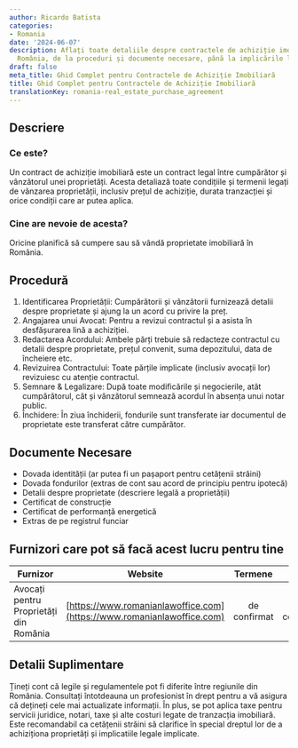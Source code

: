 ```yaml
---
author: Ricardo Batista
categories:
- Romania
date: '2024-06-07'
description: Aflați toate detaliile despre contractele de achiziție imobiliară în
  România, de la proceduri și documente necesare, până la implicările legale.
draft: false
meta_title: Ghid Complet pentru Contractele de Achiziție Imobiliară
title: Ghid Complet pentru Contractele de Achiziție Imobiliară
translationKey: romania-real_estate_purchase_agreement
---
```



## Descriere
### Ce este?
Un contract de achiziție imobiliară este un contract legal între cumpărător și vânzătorul unei proprietăți. Acesta detaliază toate condițiile și termenii legați de vânzarea proprietății, inclusiv prețul de achiziție, durata tranzacției și orice condiții care ar putea aplica.

### Cine are nevoie de acesta?
Oricine planifică să cumpere sau să vândă proprietate imobiliară în România.

## Procedură

1. Identificarea Proprietății: Cumpărătorii și vânzătorii furnizează detalii despre proprietate și ajung la un acord cu privire la preț.
2. Angajarea unui Avocat: Pentru a revizui contractul și a asista în desfășurarea lină a achiziției.
3. Redactarea Acordului: Ambele părți trebuie să redacteze contractul cu detalii despre proprietate, prețul convenit, suma depozitului, data de încheiere etc.
4. Revizuirea Contractului: Toate părțile implicate (inclusiv avocații lor) revizuiesc cu atenție contractul.
5. Semnare & Legalizare: După toate modificările și negocierile, atât cumpărătorul, cât și vânzătorul semnează acordul în absența unui notar public.
6. Închidere: În ziua închiderii, fondurile sunt transferate iar documentul de proprietate este transferat către cumpărător.

## Documente Necesare

- Dovada identității (ar putea fi un pașaport pentru cetățenii străini)
- Dovada fondurilor (extras de cont sau acord de principiu pentru ipotecă)
- Detalii despre proprietate (descriere legală a proprietății)
- Certificat de construcție
- Certificat de performanță energetică
- Extras de pe registrul funciar

## Furnizori care pot să facă acest lucru pentru tine

| Furnizor        |     Website     |     Termene    |       Cost      |
| --------------- | --------------- |  :-------------: | :-------------: |
| Avocați pentru Proprietăți din România      |  [https://www.romanianlawoffice.com](https://www.romanianlawoffice.com)       | de confirmat     |  de confirmat |

## Detalii Suplimentare

Țineți cont că legile și regulamentele pot fi diferite între regiunile din România. Consultați întotdeauna un profesionist în drept pentru a vă asigura că dețineți cele mai actualizate informații. În plus, se pot aplica taxe pentru servicii juridice, notari, taxe și alte costuri legate de tranzacția imobiliară. Este recomandabil ca cetățenii străini să clarifice în special dreptul lor de a achiziționa proprietăți și implicatiile legale implicate.